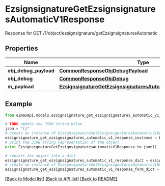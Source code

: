 # EzsignsignatureGetEzsignsignaturesAutomaticV1Response

Response for GET /1/object/ezsignsignature/getEzsignsignaturesAutomatic

## Properties
Name | Type | Description | Notes
------------ | ------------- | ------------- | -------------
**obj_debug_payload** | [**CommonResponseObjDebugPayload**](CommonResponseObjDebugPayload.md) |  | 
**obj_debug** | [**CommonResponseObjDebug**](CommonResponseObjDebug.md) |  | [optional] 
**m_payload** | [**EzsignsignatureGetEzsignsignaturesAutomaticV1ResponseMPayload**](EzsignsignatureGetEzsignsignaturesAutomaticV1ResponseMPayload.md) |  | 

## Example

```python
from eZmaxApi.models.ezsignsignature_get_ezsignsignatures_automatic_v1_response import EzsignsignatureGetEzsignsignaturesAutomaticV1Response

# TODO update the JSON string below
json = "{}"
# create an instance of EzsignsignatureGetEzsignsignaturesAutomaticV1Response from a JSON string
ezsignsignature_get_ezsignsignatures_automatic_v1_response_instance = EzsignsignatureGetEzsignsignaturesAutomaticV1Response.from_json(json)
# print the JSON string representation of the object
print EzsignsignatureGetEzsignsignaturesAutomaticV1Response.to_json()

# convert the object into a dict
ezsignsignature_get_ezsignsignatures_automatic_v1_response_dict = ezsignsignature_get_ezsignsignatures_automatic_v1_response_instance.to_dict()
# create an instance of EzsignsignatureGetEzsignsignaturesAutomaticV1Response from a dict
ezsignsignature_get_ezsignsignatures_automatic_v1_response_form_dict = ezsignsignature_get_ezsignsignatures_automatic_v1_response.from_dict(ezsignsignature_get_ezsignsignatures_automatic_v1_response_dict)
```
[[Back to Model list]](../README.md#documentation-for-models) [[Back to API list]](../README.md#documentation-for-api-endpoints) [[Back to README]](../README.md)


